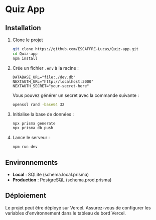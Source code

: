 # Quiz App

## Installation

1. Clone le projet
   ```bash
   git clone https://github.com/ESCAFFRE-Lucas/Quiz-app.git
   cd Quiz-app
   npm install
   ```

2. Crée un fichier `.env` à la racine :
   ```
   DATABASE_URL="file:./dev.db"
   NEXTAUTH_URL="http://localhost:3000"
   NEXTAUTH_SECRET="your-secret-here"
   ```
   
    Vous pouvez générer un secret avec la commande suivante :
    ```bash
    openssl rand -base64 32
    ```

3. Initialise la base de données :
   ```bash
   npx prisma generate
   npx prisma db push
   ```

4. Lance le serveur :
   ```bash
   npm run dev
   ```

## Environnements

- **Local** : SQLite (schema.local.prisma)
- **Production** : PostgreSQL (schema.prod.prisma)

## Déploiement
Le projet peut être déployé sur Vercel. Assurez-vous de configurer les variables d'environnement dans le tableau de bord Vercel.